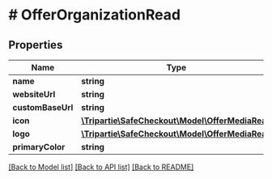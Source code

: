 # # OfferOrganizationRead

## Properties

Name | Type | Description | Notes
------------ | ------------- | ------------- | -------------
**name** | **string** |  | [optional]
**websiteUrl** | **string** |  | [optional]
**customBaseUrl** | **string** |  | [optional]
**icon** | [**\Tripartie\SafeCheckout\Model\OfferMediaRead**](OfferMediaRead.md) |  | [optional]
**logo** | [**\Tripartie\SafeCheckout\Model\OfferMediaRead**](OfferMediaRead.md) |  | [optional]
**primaryColor** | **string** |  | [optional]

[[Back to Model list]](../../README.md#models) [[Back to API list]](../../README.md#endpoints) [[Back to README]](../../README.md)
